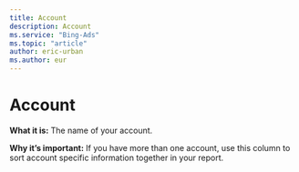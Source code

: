 ```yaml
---
title: Account
description: Account
ms.service: "Bing-Ads"
ms.topic: "article"
author: eric-urban
ms.author: eur
---
```


# Account

**What it is:** The name of your account.

**Why it’s important:** If you have more than one account, use this column to sort account specific information together in your report.


